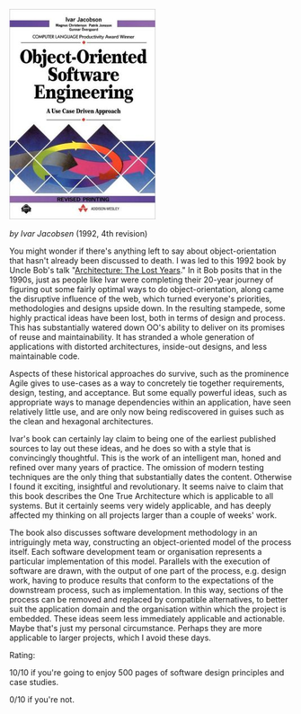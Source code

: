 <!--
.. title: Object-Oriented Software Engineering : A Use Case Driven Approach
.. slug: object-oriented-software-engineering-a-use-case-driven-approach
.. date: 2014-02-02 14:26:43-06:00
.. tags: media,books,non-fiction,software
.. link: 
.. description: 
.. type: text
-->


![object-oriented-sofware-engineering](/files/2014/02/object-oriented-sofware-engineering.jpg)

*by Ivar Jacobsen* (1992, 4th revision)

You might wonder if there's anything left to say about
object-orientation that hasn't already been discussed to death. I was
led to this 1992 book by Uncle Bob's talk "[Architecture: The Lost
Years](http://www.youtube.com/watch?v=WpkDN78P884)." In it Bob posits
that in the 1990s, just as people like Ivar were completing their
20-year journey of figuring out some fairly optimal ways to do
object-orientation, along came the disruptive influence of the web,
which turned everyone's priorities, methodologies and designs upside
down. In the resulting stampede, some highly practical ideas have been
lost, both in terms of design and process. This has substantially
watered down OO's ability to deliver on its promises of reuse and
maintainability. It has stranded a whole generation of applications with
distorted architectures, inside-out designs, and less maintainable code.

Aspects of these historical approaches do survive, such as the
prominence Agile gives to use-cases as a way to concretely tie together
requirements, design, testing, and acceptance. But some equally powerful
ideas, such as appropriate ways to manage dependencies within an
application, have seen relatively little use, and are only now being
rediscovered in guises such as the clean and hexagonal architectures.

Ivar's book can certainly lay claim to being one of the earliest
published sources to lay out these ideas, and he does so with a style
that is convincingly thoughtful. This is the work of an intelligent man,
honed and refined over many years of practice. The omission of modern
testing techniques are the only thing that substantially dates the
content. Otherwise I found it exciting, insightful and revolutionary. It
seems naive to claim that this book describes the One True Architecture
which is applicable to all systems. But it certainly seems very widely
applicable, and has deeply affected my thinking on all projects larger
than a couple of weeks' work.

The book also discusses software development methodology in an
intriguingly meta way, constructing an object-oriented model of the
process itself. Each software development team or organisation
represents a particular implementation of this model. Parallels with the
execution of software are drawn, with the output of one part of the
process, e.g. design work, having to produce results that conform to the
expectations of the downstream process, such as implementation. In this
way, sections of the process can be removed and replaced by compatible
alternatives, to better suit the application domain and the organisation
within which the project is embedded. These ideas seem less immediately
applicable and actionable. Maybe that's just my personal circumstance.
Perhaps they are more applicable to larger projects, which I avoid these
days.

Rating:

10/10 if you're going to enjoy 500 pages of software design principles
and case studies.

0/10 if you're not.

